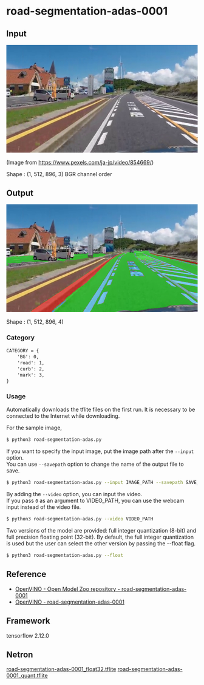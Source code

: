 # road-segmentation-adas-0001

## Input

![Input](demo.png)

(Image from https://www.pexels.com/ja-jp/video/854669/)

Shape : (1, 512, 896, 3) BGR channel order

## Output

![Output](output.png)

Shape : (1, 512, 896, 4)

### Category

```
CATEGORY = {
    'BG': 0,
    'road': 1,
    'curb': 2,
    'mark': 3,
}
```

### Usage
Automatically downloads the tflite files on the first run.
It is necessary to be connected to the Internet while downloading.

For the sample image,
```bash
$ python3 road-segmentation-adas.py
```

If you want to specify the input image, put the image path after the `--input` option.  
You can use `--savepath` option to change the name of the output file to save.
```bash
$ python3 road-segmentation-adas.py --input IMAGE_PATH --savepath SAVE_IMAGE_PATH
```

By adding the `--video` option, you can input the video.   
If you pass `0` as an argument to VIDEO_PATH, you can use the webcam input instead of the video file.
```bash
$ python3 road-segmentation-adas.py --video VIDEO_PATH
```

Two versions of the model are provided: full integer quantization (8-bit) and full precision floating point (32-bit). 
By default, the full integer quantization is used but the user can select the other version by passing the --float flag.
```bash
$ python3 road-segmentation-adas.py --float
```

## Reference

- [OpenVINO - Open Model Zoo repository - road-segmentation-adas-0001](https://github.com/openvinotoolkit/open_model_zoo/tree/master/models/intel/road-segmentation-adas-0001)
- [OpenVINO - road-segmentation-adas-0001](https://docs.openvinotoolkit.org/latest/omz_models_model_road_segmentation_adas_0001.html)

## Framework

tensorflow 2.12.0

## Netron

[road-segmentation-adas-0001_float32.tflite](https://netron.app/?url=https://storage.googleapis.com/ailia-models-tflite/road-segmentation-adas/road-segmentation-adas-0001_float32.tflite)
[road-segmentation-adas-0001_quant.tflite](https://netron.app/?url=https://storage.googleapis.com/ailia-models-tflite/road-segmentation-adas/road-segmentation-adas-0001_quant.tflite)
